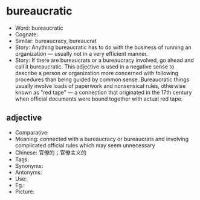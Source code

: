 # bureaucratic

- Word: bureaucratic
- Cognate: 
- Similar: bureaucracy, bureaucrat
- Story: Anything bureaucratic has to do with the business of running an organization — usually not in a very efficient manner.
- Story: If there are bureaucrats or a bureaucracy involved, go ahead and call it bureaucratic. This adjective is used in a negative sense to describe a person or organization more concerned with following procedures than being guided by common sense. Bureaucratic things usually involve loads of paperwork and nonsensical rules, otherwise known as "red tape" — a connection that originated in the 17th century when official documents were bound together with actual red tape.

## adjective

- Comparative: 
- Meaning: connected with a bureaucracy or bureaucrats and involving complicated official rules which may seem unnecessary
- Chinese: 官僚的；官僚主义的
- Tags: 
- Synonyms: 
- Antonyms: 
- Use: 
- Eg.: 
- Picture: 

